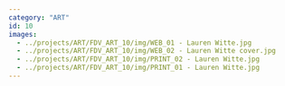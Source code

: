 ```yaml
---
category: "ART"
id: 10
images:
  - ../projects/ART/FDV_ART_10/img/WEB_01 - Lauren Witte.jpg
  - ../projects/ART/FDV_ART_10/img/WEB_02 - Lauren Witte cover.jpg
  - ../projects/ART/FDV_ART_10/img/PRINT_02 - Lauren Witte.jpg
  - ../projects/ART/FDV_ART_10/img/PRINT_01 - Lauren Witte.jpg
---
```


